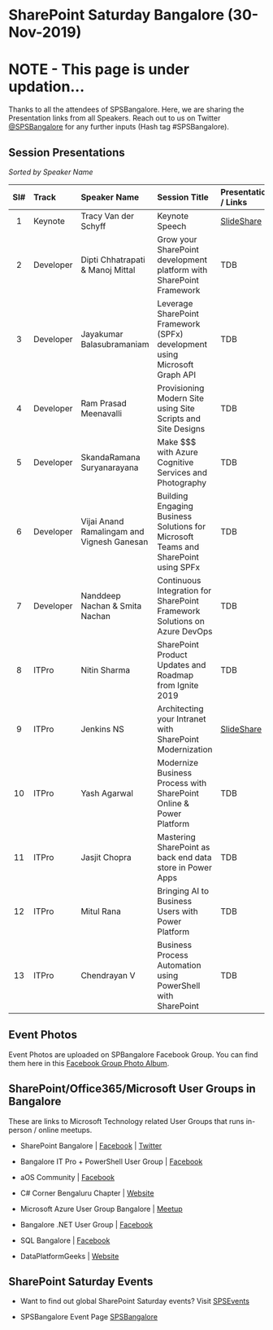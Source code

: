 # SharePoint Saturday Bangalore (30-Nov-2019)

# NOTE - This page is under updation... 

Thanks to all the attendees of SPSBangalore.  Here, we are sharing the Presentation links from all Speakers. Reach out to us on Twitter [@SPSBangalore](https://twitter.com/spsbangalore "SharePoint Saturday Bangalore") for any further inputs (Hash tag #SPSBangalore).

## Session Presentations

<i>Sorted by Speaker Name</i>

| Sl# | Track | Speaker Name | Session Title | Presentation / Links |
|:---:|:------|:-----------|:---------|:------------|
| 1 | Keynote | Tracy Van der Schyff | Keynote Speech | [SlideShare](https://www.slideshare.net/TracyVanDerSchyff/microsoft-office-365-the-what-how-why  "Tracy's Personal SlideShare")  |
| 2 | Developer | Dipti Chhatrapati & Manoj Mittal | Grow your SharePoint development platform with SharePoint Framework | TDB |
| 3 | Developer | Jayakumar Balasubramaniam | Leverage SharePoint Framework (SPFx) development using Microsoft Graph API | TDB |
| 4 | Developer | Ram Prasad Meenavalli | Provisioning Modern Site using Site Scripts and Site Designs | TDB |
| 5 | Developer | SkandaRamana Suryanarayana | Make $$$ with Azure Cognitive Services and Photography | TDB |
| 6 | Developer | Vijai Anand Ramalingam and Vignesh Ganesan | Building Engaging Business Solutions for Microsoft Teams and SharePoint using SPFx | TDB |
| 7 | Developer | Nanddeep Nachan & Smita Nachan | Continuous Integration for SharePoint Framework Solutions on Azure DevOps | TDB |
| 8 | ITPro | Nitin Sharma | SharePoint Product Updates and Roadmap from Ignite 2019 | TDB |
| 9 | ITPro | Jenkins NS | Architecting your Intranet with SharePoint Modernization | [SlideShare](https://www.slideshare.net/JenkinsNs/architecting-your-intranet-with-sharepoint-modernization "Jenkin's Personal SlideShare") |
| 10 | ITPro | Yash Agarwal | Modernize Business Process with SharePoint Online & Power Platform | TDB |
| 11 | ITPro | Jasjit Chopra | Mastering SharePoint as back end data store in Power Apps | TDB |
| 12 | ITPro | Mitul Rana | Bringing AI to Business Users with Power Platform | TDB |
| 13 | ITPro | Chendrayan V | Business Process Automation using PowerShell with SharePoint | TDB |

## Event Photos
Event Photos are uploaded on SPBangalore Facebook Group.  You can find them here in this [Facebook Group Photo Album](https://www.facebook.com/media/set/?set=oa.2455615804681191&type=3 "Facebook Group Photo Album"). 

## SharePoint/Office365/Microsoft User Groups in Bangalore
These are links to Microsoft Technology related User Groups that runs in-person / online meetups.
* SharePoint Bangalore | [Facebook](https://www.facebook.com/groups/spbangalore/ "Facebook") | [Twitter](https://twitter.com/spbangalore "Twitter")

* Bangalore IT Pro + PowerShell User Group | [Facebook](https://www.facebook.com/groups/psbug/ "Facebook")

* aOS Community | [Facebook](https://www.facebook.com/aosComm/ "Facebook")

* C# Corner Bengaluru Chapter | [Website](https://www.c-sharpcorner.com/chapters/bengaluru-chapter "C# Corner Bengaluru Chapter")

* Microsoft Azure User Group Bangalore | [Meetup](https://www.meetup.com/Microsoft-Azure-Bangalore/  "Meetup")

* Bangalore .NET User Group | [Facebook](https://www.facebook.com/groups/BDotNet/  "Facebook")

* SQL Bangalore | [Facebook](https://www.facebook.com/groups/SQLBangalore/   "Facebook")

* DataPlatformGeeks | [Website](http://www.dataplatformgeeks.com/ "Website")

## SharePoint Saturday Events

* Want to find out global SharePoint Saturday events? Visit [SPSEvents](http://www.spsevents.org/ "SharePoint Saturdays Home Page")

* SPSBangalore Event Page [SPSBangalore](http://www.spsevents.org/city/Bangalore/Bangalore2018/ "SPSBangalore 01-Sep-2018")
